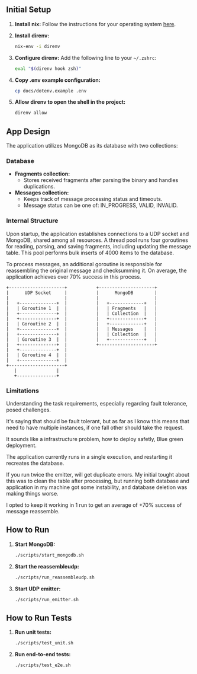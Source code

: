 ## Initial Setup

1. **Install nix:**
   Follow the instructions for your operating system [here](https://nixos.org/download.html).

2. **Install direnv:**
    ```bash
    nix-env -i direnv
    ```

3. **Configure direnv:**
    Add the following line to your `~/.zshrc`:
    ```bash
    eval "$(direnv hook zsh)"
    ```

4. **Copy .env example configuration:**
    ```bash
    cp docs/dotenv.example .env
    ```

5. **Allow direnv to open the shell in the project:**
    ```bash
    direnv allow
    ```

## App Design

The application utilizes MongoDB as its database with two collections:

### Database

* **Fragments collection:**
  - Stores received fragments after parsing the binary and handles duplications.
* **Messages collection:**
  - Keeps track of message processing status and timeouts.
  - Message status can be one of: IN_PROGRESS, VALID, INVALID.

### Internal Structure

Upon startup, the application establishes connections to a UDP socket and MongoDB, shared among all resources. A thread pool runs four goroutines for reading, parsing, and saving fragments, including updating the message table. This pool performs bulk inserts of 4000 items to the database.

To process messages, an additional goroutine is responsible for reassembling the original message and checksumming it. On average, the application achieves over 70% success in this process.

```
+---------------------+           +---------------------+
|      UDP Socket     |           |      MongoDB        |
|                     |           |                     |
|   +--------------+  |           |   +-------------+   |
|   | Goroutine 1  |  |           |   | Fragments   |   |
|   +--------------+  |           |   | Collection  |   |
|   +--------------+  |           |   +-------------+   |
|   | Goroutine 2  |  |           |   +-------------+   |
|   +--------------+  |           |   | Messages    |   |
|   +--------------+  |           |   | Collection  |   |
|   | Goroutine 3  |  |           |   +-------------+   |
|   +--------------+  |           +---------------------+
|   +--------------+  |
|   | Goroutine 4  |  |
|   +--------------+  |
+---------------------+
   |               |
   +---------------+
```

### Limitations
Understanding the task requirements, especially regarding fault tolerance, posed challenges.

It's saying that should be fault tolerant, but as far as I know this means that need to have multiple instances, if one fall other should take the request.

It sounds like a infrastructure problem, how to deploy safetly, Blue green deployment.

The application currently runs in a single execution, and restarting it recreates the database.

If you run twice the emitter, will get duplicate errors.  My initial tought about this was to clean the table after processing, but running both database and application in my machine got some instability, and database deletion was making things worse.

I opted to keep it working in 1 run to get an average of +70% success of message reassemble.

## How to Run

1. **Start MongoDB:**
    ```bash
    ./scripts/start_mongodb.sh
    ```

2. **Start the reassembleudp:**
    ```bash
    ./scripts/run_reassembleudp.sh
    ```

3. **Start UDP emitter:**
    ```bash
    ./scripts/run_emitter.sh
    ```

## How to Run Tests

1. **Run unit tests:**
    ```bash
    ./scripts/test_unit.sh
    ```

2. **Run end-to-end tests:**
    ```bash
    ./scripts/test_e2e.sh
    ```
